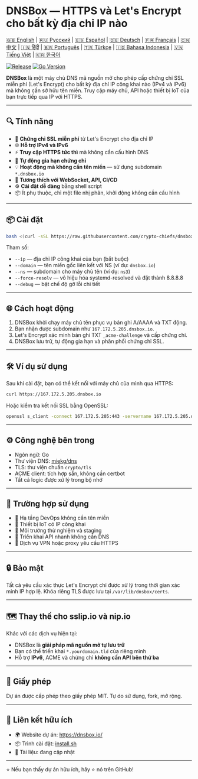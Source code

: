 # DNSBox — HTTPS và Let's Encrypt cho bất kỳ địa chỉ IP nào

[🇬🇧 English](../README.md) | [🇷🇺 Русский](/doc/README.ru.md) | [🇪🇸 Español](/doc/README.es.md) | [🇩🇪 Deutsch](/doc/README.de.md) | [🇫🇷 Français](/doc/README.fr.md) | [🇨🇳 中文](/doc/README.zh.md) | [🇮🇳 हिंदी](/doc/README.hi.md) | [🇧🇷 Português](/doc/README.pt.md) | [🇹🇷 Türkçe](/doc/README.tr.md) | [🇮🇩 Bahasa Indonesia](/doc/README.id.md) | [🇻🇳 Tiếng Việt](/doc/README.vi.md) | [🇰🇷 한국어](/doc/README.ko.md)

[![Release](https://img.shields.io/github/v/release/crypto-chiefs/dnsbox)](https://github.com/crypto-chiefs/dnsbox/releases)
[![Go Version](https://img.shields.io/github/go-mod/go-version/crypto-chiefs/dnsbox)](../go.mod)

**DNSBox** là một máy chủ DNS mã nguồn mở cho phép cấp chứng chỉ SSL miễn phí (Let's Encrypt) cho bất kỳ địa chỉ IP công khai nào (IPv4 và IPv6) mà không cần sở hữu tên miền. Truy cập máy chủ, API hoặc thiết bị IoT của bạn trực tiếp qua IP với HTTPS.

---

## 🔍 Tính năng

- 🔐 **Chứng chỉ SSL miễn phí** từ Let's Encrypt cho địa chỉ IP
- 🌐 **Hỗ trợ IPv4 và IPv6**
- ⚡ **Truy cập HTTPS tức thì** mà không cần cấu hình DNS
- 🔄 **Tự động gia hạn chứng chỉ**
- 💡 **Hoạt động mà không cần tên miền** — sử dụng subdomain `*.dnsbox.io`
- 🧩 **Tương thích với WebSocket, API, CI/CD**
- ⚙️ **Cài đặt dễ dàng** bằng shell script
- 📦 Ít phụ thuộc, chỉ một file nhị phân, khởi động không cần cấu hình

---

## 📦 Cài đặt

```bash
bash <(curl -sSL https://raw.githubusercontent.com/crypto-chiefs/dnsbox/main/scripts/install.sh) --ip=167.172.5.205 --domain=dnsbox.io --ns=ns3
```

Tham số:
- `--ip` — địa chỉ IP công khai của bạn (bắt buộc)
- `--domain` — tên miền gốc liên kết với NS (ví dụ: `dnsbox.io`)
- `--ns` — subdomain cho máy chủ tên (ví dụ: `ns3`)
- `--force-resolv` — vô hiệu hóa systemd-resolved và đặt thành 8.8.8.8
- `--debug` — bật chế độ gỡ lỗi chi tiết

---

## 🌐 Cách hoạt động

1. DNSBox khởi chạy máy chủ tên phục vụ bản ghi A/AAAA và TXT động.
2. Bạn nhận được subdomain như `167.172.5.205.dnsbox.io`.
3. Let's Encrypt xác minh bản ghi TXT `_acme-challenge` và cấp chứng chỉ.
4. DNSBox lưu trữ, tự động gia hạn và phân phối chứng chỉ SSL.

---

## 🛠 Ví dụ sử dụng

Sau khi cài đặt, bạn có thể kết nối với máy chủ của mình qua HTTPS:

```bash
curl https://167.172.5.205.dnsbox.io
```

Hoặc kiểm tra kết nối SSL bằng OpenSSL:

```bash
openssl s_client -connect 167.172.5.205:443 -servername 167.172.5.205.dnsbox.io
```

---

## ⚙️ Công nghệ bên trong

- Ngôn ngữ: Go
- Thư viện DNS: [miekg/dns](https://github.com/miekg/dns)
- TLS: thư viện chuẩn `crypto/tls`
- ACME client: tích hợp sẵn, không cần certbot
- Tất cả logic được xử lý trong bộ nhớ

---

## 🧪 Trường hợp sử dụng

- 🔧 Hạ tầng DevOps không cần tên miền
- 📡 Thiết bị IoT có IP công khai
- 🧪 Môi trường thử nghiệm và staging
- 🚀 Triển khai API nhanh không cần DNS
- 🔐 Dịch vụ VPN hoặc proxy yêu cầu HTTPS

---

## 🔒 Bảo mật

Tất cả yêu cầu xác thực Let's Encrypt chỉ được xử lý trong thời gian xác minh IP hợp lệ. Khóa riêng TLS được lưu tại `/var/lib/dnsbox/certs`.

---

## 🗺 Thay thế cho sslip.io và nip.io

Khác với các dịch vụ hiện tại:
- DNSBox là **giải pháp mã nguồn mở tự lưu trữ**
- Bạn có thể triển khai `*.yourdomain.tld` của riêng mình
- Hỗ trợ **IPv6**, ACME và chứng chỉ **không cần API bên thứ ba**

---

## 📜 Giấy phép

Dự án được cấp phép theo giấy phép MIT. Tự do sử dụng, fork, mở rộng.

---

## 🔗 Liên kết hữu ích

- 🌍 Website dự án: https://dnsbox.io/
- 📦 Trình cài đặt: [install.sh](https://github.com/crypto-chiefs/dnsbox/blob/main/scripts/install.sh)
- 📖 Tài liệu: đang cập nhật

---

⭐ Nếu bạn thấy dự án hữu ích, hãy ⭐ nó trên GitHub!
